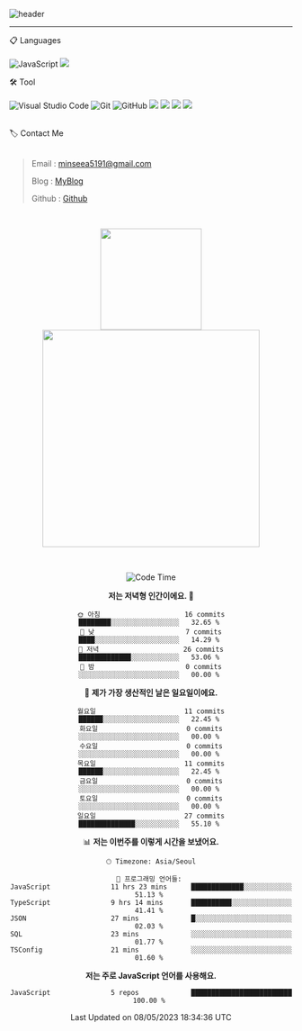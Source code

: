 ![header](https://capsule-render.vercel.app/api?type=waving&color=timeGradient&height=300&section=header&text=Welcome👋&animation=fadeIn&fontSize=55&fontAlignY=40&desc=minseo%20&descSize=30)

<hr />

📋 Languages<br /><br />
![JavaScript](https://img.shields.io/badge/javascript-%23323330.svg?style=for-the-badge&logo=javascript&logoColor=%23F7DF1E)
 <img src="https://img.shields.io/badge/mysql-4479A1?style=for-the-badge&logo=mysql&logoColor=white"> 



🛠 Tool<br /><br />
![Visual Studio Code](https://img.shields.io/badge/Visual%20Studio%20Code-0078d7.svg?style=for-the-badge&logo=visual-studio-code&logoColor=white)
![Git](https://img.shields.io/badge/git-%23F05033.svg?style=for-the-badge&logo=git&logoColor=white)
![GitHub](https://img.shields.io/badge/github-%23121011.svg?style=for-the-badge&logo=github&logoColor=white)
  <img src="https://img.shields.io/badge/node.js-339933?style=for-the-badge&logo=Node.js&logoColor=white">
  <img src="https://img.shields.io/badge/express-000000?style=for-the-badge&logo=express&logoColor=white">
  <img src="https://img.shields.io/badge/Postman-FF6C37?style=for-the-badge&logo=Postman&logoColor=white">
  <img src="https://img.shields.io/badge/Jest-C21325?style=for-the-badge&logo=Jest&logoColor=white">
<br>


<br>
🏷 Contact Me<br /><br />

> Email : <minseea5191@gmail.com>
> 
> Blog : [MyBlog](https://just-process.tistory.com/ "MYBolg")
> 
> Github : [Github](https://github.com/minseoya "Github!1")

<br>

<div align="center">
   <p display="inline">
    <a href="https://github.com/minseoya">
     <img height="180" src="https://github-readme-stats.vercel.app/api?username=minseoya&hide=none&hide_title=false&show_icons=ture&include_all_commits=false&theme=omni" />
     <img width="386" src="https://github-readme-stats.vercel.app/api/top-langs/?username=minseoya&layout=compact&show_icons=ture&show_owner=ture&hide_title=false&theme=omni&hide=none" />
    </a>
  </p>


<br>





<!--START_SECTION:waka-->
![Code Time](http://img.shields.io/badge/Code%20Time-218%20hrs%2051%20mins-blue)

**저는 저녁형 인간이에요. 🦉** 

```text
🌞 아침                     16 commits          ████████░░░░░░░░░░░░░░░░░   32.65 % 
🌆 낮　                     7 commits           ████░░░░░░░░░░░░░░░░░░░░░   14.29 % 
🌃 저녁                     26 commits          █████████████░░░░░░░░░░░░   53.06 % 
🌙 밤　                     0 commits           ░░░░░░░░░░░░░░░░░░░░░░░░░   00.00 % 
```
📅 **제가 가장 생산적인 날은 일요일이에요.** 

```text
월요일                      11 commits          ██████░░░░░░░░░░░░░░░░░░░   22.45 % 
화요일                      0 commits           ░░░░░░░░░░░░░░░░░░░░░░░░░   00.00 % 
수요일                      0 commits           ░░░░░░░░░░░░░░░░░░░░░░░░░   00.00 % 
목요일                      11 commits          ██████░░░░░░░░░░░░░░░░░░░   22.45 % 
금요일                      0 commits           ░░░░░░░░░░░░░░░░░░░░░░░░░   00.00 % 
토요일                      0 commits           ░░░░░░░░░░░░░░░░░░░░░░░░░   00.00 % 
일요일                      27 commits          ██████████████░░░░░░░░░░░   55.10 % 
```


📊 **저는 이번주를 이렇게 시간을 보냈어요.** 

```text
🕑︎ Timezone: Asia/Seoul

💬 프로그래밍 언어들: 
JavaScript               11 hrs 23 mins      █████████████░░░░░░░░░░░░   51.13 % 
TypeScript               9 hrs 14 mins       ██████████░░░░░░░░░░░░░░░   41.41 % 
JSON                     27 mins             █░░░░░░░░░░░░░░░░░░░░░░░░   02.03 % 
SQL                      23 mins             ░░░░░░░░░░░░░░░░░░░░░░░░░   01.77 % 
TSConfig                 21 mins             ░░░░░░░░░░░░░░░░░░░░░░░░░   01.60 % 
```

**저는 주로 JavaScript 언어를 사용해요.** 

```text
JavaScript               5 repos             █████████████████████████   100.00 % 
```




 Last Updated on 08/05/2023 18:34:36 UTC
<!--END_SECTION:waka-->


